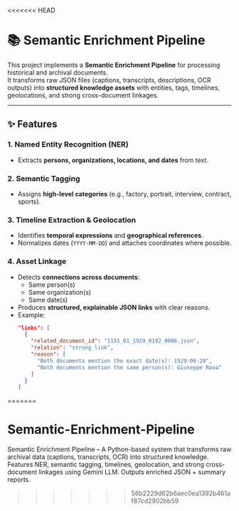 <<<<<<< HEAD
# 📚 Semantic Enrichment Pipeline

This project implements a **Semantic Enrichment Pipeline** for processing historical and archival documents.  
It transforms raw JSON files (captions, transcripts, descriptions, OCR outputs) into **structured knowledge assets** with entities, tags, timelines, geolocations, and strong cross-document linkages.

---

## ✨ Features

### 1. Named Entity Recognition (NER)
- Extracts **persons, organizations, locations, and dates** from text.

### 2. Semantic Tagging
- Assigns **high-level categories** (e.g., factory, portrait, interview, contract, sports).

### 3. Timeline Extraction & Geolocation
- Identifies **temporal expressions** and **geographical references**.
- Normalizes dates (`YYYY-MM-DD`) and attaches coordinates where possible.

### 4. Asset Linkage
- Detects **connections across documents**:
  - Same person(s)
  - Same organization(s)
  - Same date(s)
- Produces **structured, explainable JSON links** with clear reasons.
- Example:
  ```json
  "links": [
    {
      "related_document_id": "1155_01_1929_0192_0006.json",
      "relation": "strong_link",
      "reason": [
        "Both documents mention the exact date(s): 1929-08-29",
        "Both documents mention the same person(s): Giuseppe Rava"
      ]
    }
  ]
=======
# Semantic-Enrichment-Pipeline
Semantic Enrichment Pipeline – A Python-based system that transforms raw archival data (captions, transcripts, OCR) into structured knowledge. Features NER, semantic tagging, timelines, geolocation, and strong cross-document linkages using Gemini LLM. Outputs enriched JSON + summary reports.
>>>>>>> 56b2229d62b6aec0ea1392b461af87cd2902bb59
